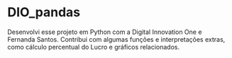 # DIO_pandas
Desenvolvi esse projeto em Python com a Digital Innovation One e Fernanda Santos. Contribui com algumas funções e interpretações extras, como cálculo percentual do Lucro e gráficos relacionados. 

